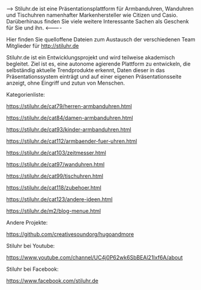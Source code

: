 
--> Stiluhr.de ist eine Präsentationsplattform für Armbanduhren, Wanduhren und Tischuhren namenhafter Markenhersteller wie Citizen und Casio. Darüberhinaus finden Sie viele weitere Interessante Sachen als Geschenk für Sie und ihn. <----

Hier finden Sie quelloffene Dateien zum Austausch der verschiedenen Team Mitglieder für http://stiluhr.de

Stiluhr.de ist ein Entwicklungsprojekt und wird teilweise akademisch begleitet. Ziel ist es, eine autonome agierende Plattform zu entwickeln, die selbständig aktuelle Trendprodukte erkennt, Daten dieser in das Präsentationssystem einträgt und auf einer eigenen Präsentationsseite anzeigt, ohne Eingriff und zutun von Menschen.



Kategorienliste:

https://stiluhr.de/cat79/herren-armbanduhren.html

https://stiluhr.de/cat84/damen-armbanduhren.html

https://stiluhr.de/cat93/kinder-armbanduhren.html

https://stiluhr.de/cat112/armbaender-fuer-uhren.html

https://stiluhr.de/cat103/zeitmesser.html

https://stiluhr.de/cat97/wanduhren.html

https://stiluhr.de/cat99/tischuhren.html

https://stiluhr.de/cat118/zubehoer.html

https://stiluhr.de/cat123/andere-ideen.html

https://stiluhr.de/m2/blog-menue.html




Andere Projekte:

https://github.com/creativesoundorg/hugoandmore

Stiluhr bei Youtube:

https://www.youtube.com/channel/UC4j0P62wk6SbBEAl21Ixf6A/about

Stiluhr bei Facebook:

https://www.facebook.com/stiluhr.de
